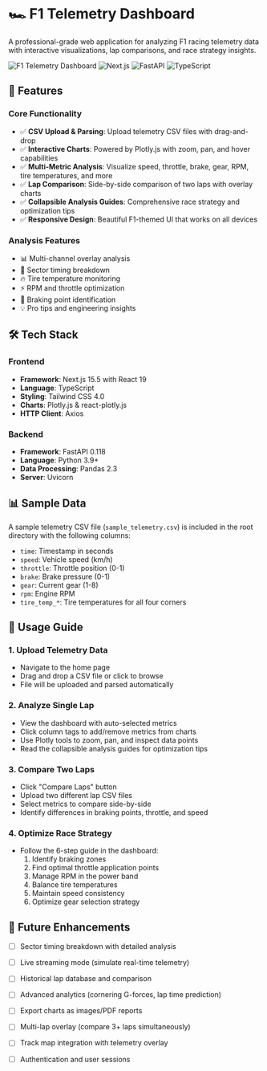# 🏎️ F1 Telemetry Dashboard

A professional-grade web application for analyzing F1 racing telemetry data with interactive visualizations, lap comparisons, and race strategy insights.

![F1 Telemetry Dashboard](https://img.shields.io/badge/F1-Telemetry%20Dashboard-red?style=for-the-badge&logo=formula1)
![Next.js](https://img.shields.io/badge/Next.js-15.5-black?style=flat-square&logo=next.js)
![FastAPI](https://img.shields.io/badge/FastAPI-0.118-009688?style=flat-square&logo=fastapi)
![TypeScript](https://img.shields.io/badge/TypeScript-5.0-blue?style=flat-square&logo=typescript)

## 🌟 Features

### Core Functionality
- ✅ **CSV Upload & Parsing**: Upload telemetry CSV files with drag-and-drop
- ✅ **Interactive Charts**: Powered by Plotly.js with zoom, pan, and hover capabilities
- ✅ **Multi-Metric Analysis**: Visualize speed, throttle, brake, gear, RPM, tire temperatures, and more
- ✅ **Lap Comparison**: Side-by-side comparison of two laps with overlay charts
- ✅ **Collapsible Analysis Guides**: Comprehensive race strategy and optimization tips
- ✅ **Responsive Design**: Beautiful F1-themed UI that works on all devices

### Analysis Features
- 📊 Multi-channel overlay analysis
- 🏁 Sector timing breakdown
- 🔥 Tire temperature monitoring
- ⚡ RPM and throttle optimization
- 🎯 Braking point identification
- 💡 Pro tips and engineering insights

## 🛠️ Tech Stack

### Frontend
- **Framework**: Next.js 15.5 with React 19
- **Language**: TypeScript
- **Styling**: Tailwind CSS 4.0
- **Charts**: Plotly.js & react-plotly.js
- **HTTP Client**: Axios

### Backend
- **Framework**: FastAPI 0.118
- **Language**: Python 3.9+
- **Data Processing**: Pandas 2.3
- **Server**: Uvicorn

## 📊 Sample Data

A sample telemetry CSV file (`sample_telemetry.csv`) is included in the root directory with the following columns:
- `time`: Timestamp in seconds
- `speed`: Vehicle speed (km/h)
- `throttle`: Throttle position (0-1)
- `brake`: Brake pressure (0-1)
- `gear`: Current gear (1-8)
- `rpm`: Engine RPM
- `tire_temp_*`: Tire temperatures for all four corners

## 📖 Usage Guide

### 1. Upload Telemetry Data
- Navigate to the home page
- Drag and drop a CSV file or click to browse
- File will be uploaded and parsed automatically

### 2. Analyze Single Lap
- View the dashboard with auto-selected metrics
- Click column tags to add/remove metrics from charts
- Use Plotly tools to zoom, pan, and inspect data points
- Read the collapsible analysis guides for optimization tips

### 3. Compare Two Laps
- Click "Compare Laps" button
- Upload two different lap CSV files
- Select metrics to compare side-by-side
- Identify differences in braking points, throttle, and speed

### 4. Optimize Race Strategy
- Follow the 6-step guide in the dashboard:
  1. Identify braking zones
  2. Find optimal throttle application points
  3. Manage RPM in the power band
  4. Balance tire temperatures
  5. Maintain speed consistency
  6. Optimize gear selection strategy

## 🎯 Future Enhancements

- [ ] Sector timing breakdown with detailed analysis
- [ ] Live streaming mode (simulate real-time telemetry)
- [ ] Historical lap database and comparison
- [ ] Advanced analytics (cornering G-forces, lap time prediction)
- [ ] Export charts as images/PDF reports
- [ ] Multi-lap overlay (compare 3+ laps simultaneously)
- [ ] Track map integration with telemetry overlay
- [ ] Authentication and user sessions


